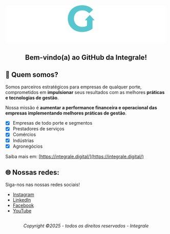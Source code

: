 <div align="center">
  <picture>
    <source media="(prefers-color-scheme: dark)" srcset="logos/logo-branca.png">
    <source media="(prefers-color-scheme: light)" srcset="logos/logo-azul.png">
    <img alt="Logo Integrale" src="logos/logo-branca.png" width="500">
  </picture>
  
  ## Bem-vindo(a) ao GitHub da Integrale!
</div>

## 🤝 Quem somos?
Somos parceiros estratégicos para empresas de qualquer porte, comprometidos em **impulsionar** seus resultados com as melhores **práticas e tecnologias de gestão**.

Nossa missão é **aumentar a performance financeira e operacional das empresas implementando melhores práticas de gestão**.
- [x] Empresas de todo porte e segmentos
- [x] Prestadores de serviços
- [x] Comércios
- [x] Indústrias
- [x] Agronegócios

Saiba mais em: [https://integrale.digital/](https://integrale.digital/)

## 🌐 Nossas redes:
Siga-nos nas nossas redes sociais!

- [Instagram](https://www.instagram.com/integrale.gestaoempresarial/)
- [LinkedIn](https://www.linkedin.com/company/integrale-gestao-empresarial)
- [Facebook](https://www.facebook.com/integralegestaoempresarial)
- [YouTube](https://www.youtube.com/channel/UC5Y32kbrZq5NLNkLW2hNwCA)

## 
<h6 align="center">
  Copyright ©2025 - todos os direitos reservados - Integrale
</h6>